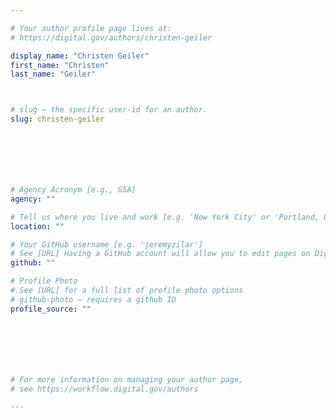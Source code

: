 ```yaml
---

# Your author profile page lives at:
# https://digital.gov/authors/christen-geiler

display_name: "Christen Geiler"
first_name: "Christen"
last_name: "Geiler"



# slug — the specific user-id for an author.
slug: christen-geiler







# Agency Acronym [e.g., GSA]
agency: ""

# Tell us where you live and work [e.g. 'New York City' or 'Portland, OR']
location: ""

# Your GitHub username [e.g. 'jeremyzilar']
# See [URL] Having a GitHub account will allow you to edit pages on DigitalGov. The image used in your GitHub account can also be used to populate your digital.gov profile photo.
github: ""

# Profile Photo
# See [URL] for a full list of profile photo options
# github-photo — requires a github ID
profile_source: ""







# For more information on managing your author page,
# see https://workflow.digital.gov/authors

---
```


